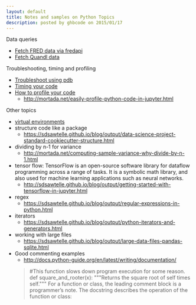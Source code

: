 ```yaml
---
layout: default
title: Notes and samples on Python Topics
description: posted by ghbcode on 2015/01/17
---
```


Data queries
  - [Fetch FRED data via fredapi](/website/notebooks/FRED-download.html)
  - [Fetch Quandl data](/website/notebooks/Quandl-download.html)

Troubleshooting, timing and profiling
  - [Troubleshoot using pdb](/website/notebooks/troubleshoot-with-pdb.html)
  - [Timing your code](/website/notebooks/time-your-code.html)
  - [How to profile your code](/website/notebooks/profile-your-code.html)
    - http://mortada.net/easily-profile-python-code-in-jupyter.html

Other topics
* [virtual environments](virtual-environments.ipynb)
* structure code like a package
  * https://sdsawtelle.github.io/blog/output/data-science-project-standard-cookiecutter-structure.html
* dividing by n-1 for variance
  * http://mortada.net/computing-sample-variance-why-divide-by-n-1.html
* tensor flow: TensorFlow is an open-source software library for dataflow programming across a range of tasks. It is a symbolic math library, and also used for machine learning applications such as neural networks.
  * http://sdsawtelle.github.io/blog/output/getting-started-with-tensorflow-in-jupyter.html
* regex
  * https://sdsawtelle.github.io/blog/output/regular-expressions-in-python.html
* iterators
  * https://sdsawtelle.github.io/blog/output/python-iterators-and-generators.html
* working with large files
  * https://sdsawtelle.github.io/blog/output/large-data-files-pandas-sqlite.html
* Good commenting examples
  * http://docs.python-guide.org/en/latest/writing/documentation/
  > #This function slows down program execution for some reason.
  >def square_and_rooter(x):
  >"""Returns the square root of self times self."""
  >For a function or class, the leading comment block is a programmer’s note. 
  >The docstring describes the operation of the  function or class:

